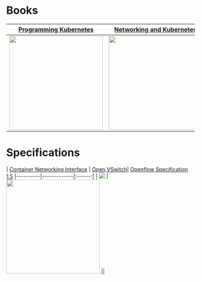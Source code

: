 # Books

| [Programming Kubernetes](https://www.oreilly.com/library/view/programming-kubernetes/9781492047094/)          | [Networking and Kubernetes](https://www.oreilly.com/library/view/networking-and-kubernetes/9781492081647/) | [Kubernetes up and Running](https://www.oreilly.com/library/view/kubernetes-up-and/9781098110192/) 
|----------|-------------|:------:|
| <img src="https://learning.oreilly.com/library/cover/9781492047094/250w/" width="250" /> | <img src="https://learning.oreilly.com/library/cover/9781492081647/250w/" width="250" /> | <img src="https://learning.oreilly.com/library/cover/9781098110192/250w/" width="250" /> |

# Specifications

| [Container Networking Interface](https://github.com/containernetworking/cni/blob/master/SPEC.md) |
 [Open VSwitch](https://www.openvswitch.org/)|
 [Openflow Specification 1.5](https://opennetworking.org/wp-content/uploads/2014/10/openflow-switch-v1.5.1.pdf)
|----------|-------------|:------:|
| <img src="https://avatars.githubusercontent.com/u/18357459?s=200&v=4" /> |
 <img src="http://www.openvswitch.org/assets/vswitch.png" width="250" /> ||



